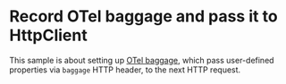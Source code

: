 # Record OTel baggage and pass it to HttpClient

This sample is about setting up [OTel baggage](https://www.w3.org/TR/baggage/), which pass user-defined properties via `baggage` HTTP header, to the next HTTP request.  
